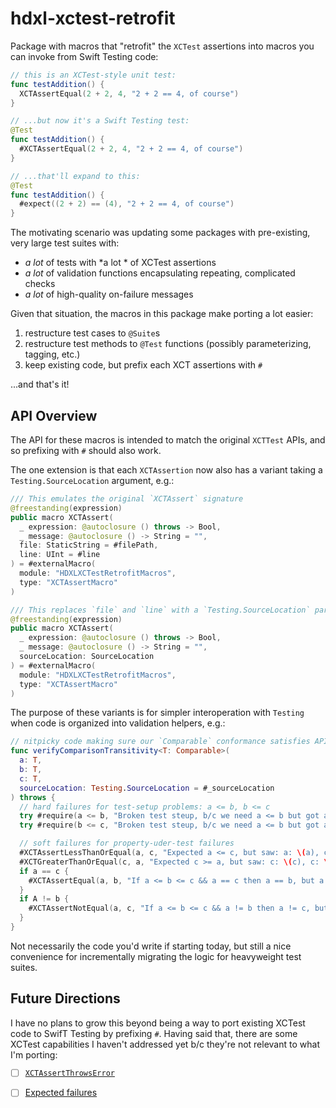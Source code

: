 # hdxl-xctest-retrofit

Package with macros that "retrofit" the `XCTest` assertions into macros you can invoke from Swift Testing code:

```swift
// this is an XCTest-style unit test:
func testAddition() {
  XCTAssertEqual(2 + 2, 4, "2 + 2 == 4, of course")
}

// ...but now it's a Swift Testing test:
@Test
func testAddition() {
  #XCTAssertEqual(2 + 2, 4, "2 + 2 == 4, of course")
}

// ...that'll expand to this:
@Test
func testAddition() {
  #expect((2 + 2) == (4), "2 + 2 == 4, of course")
}
```

The motivating scenario was updating some packages with pre-existing, very large test suites with:

- *a lot* of tests with *a lot * of XCTest assertions
- *a lot* of validation functions encapsulating repeating, complicated checks
- *a lot* of high-quality on-failure messages

Given that situation, the macros in this package make porting a lot easier:

1. restructure test cases to `@Suite`s
2. restructure test methods to `@Test` functions (possibly parameterizing, tagging, etc.)
3. keep existing code, but prefix each XCT assertions with `#`

...and that's it!

## API Overview

The API for these macros is intended to match the original `XCTTest` APIs, and so prefixing with `#` should also work.

The one extension is that each `XCTAssertion` now also has a variant taking a `Testing.SourceLocation` argument, e.g.:

```swift
/// This emulates the original `XCTAssert` signature
@freestanding(expression)
public macro XCTAssert(
  _ expression: @autoclosure () throws -> Bool,
  _ message: @autoclosure () -> String = "",
  file: StaticString = #filePath,
  line: UInt = #line
) = #externalMacro(
  module: "HDXLXCTestRetrofitMacros",
  type: "XCTAssertMacro"
)

/// This replaces `file` and `line` with a `Testing.SourceLocation` parameter
@freestanding(expression)
public macro XCTAssert(
  _ expression: @autoclosure () throws -> Bool,
  _ message: @autoclosure () -> String = "",
  sourceLocation: SourceLocation
) = #externalMacro(
  module: "HDXLXCTestRetrofitMacros",
  type: "XCTAssertMacro"
)
```

The purpose of these variants is for simpler interoperation with `Testing` when code is organized into validation helpers, e.g.:

```swift
// nitpicky code making sure our `Comparable` conformance satisfies API contract
func verifyComparisonTransitivity<T: Comparable>(
  a: T,
  b: T,
  c: T,
  sourceLocation: Testing.SourceLocation = #_sourceLocation
) throws {
  // hard failures for test-setup problems: a <= b, b <= c
  try #require(a <= b, "Broken test steup, b/c we need a <= b but got a: \(a) and b: \(b) ", sourceLocation: sourceLocation)
  try #require(b <= c, "Broken test steup, b/c we need a <= b but got a: \(b) and b: \(c) ", sourceLocation: sourceLocation)

  // soft failures for property-uder-test failures
  #XCTAssertLessThanOrEqual(a, c, "Expected a <= c, but saw: a: \(a), c: \(c)", sourceLocation: sourceLocation)
  #XCTGreaterThanOrEqual(c, a, "Expected c >= a, but saw: c: \(c), c: \(a)", sourceLocation: sourceLocation)
  if a == c {
    #XCTAssertEqual(a, b, "If a <= b <= c && a == c then a == b, but a != b for a: \(a), b: \(b), c: \(c)", sourceLocation)
  }
  if A != b {
    #XCTAssertNotEqual(a, c, "If a <= b <= c && a != b then a != c, but a == c for a: \(a), b: \(b), c: \(c)", sourceLocation)
  }
}
```

Not necessarily the code you'd write if starting today, but still a nice convenience for incrementally migrating the logic for heavyweight test suites.

## Future Directions

I have no plans to grow this beyond being a way to port existing XCTest code to SwifT Testing by prefixing `#`.
Having said that, there are some XCTest capabilities I haven't addressed yet b/c they're not relevant to what I'm porting:

- [ ]  [`XCTAssertThrowsError`](https://developer.apple.com/documentation/xctest/xctassertthrowserror(_:_:file:line:_:))
- [ ]  [Expected failures](https://developer.apple.com/documentation/xctest/expected-failures)

